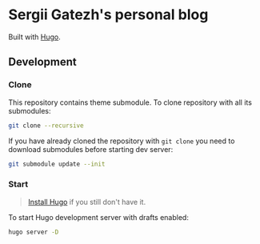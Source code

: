# Sergii Gatezh's personal blog

Built with [Hugo](https://gohugo.io/).


## Development

### Clone

This repository contains theme submodule. To clone repository with all its submodules:

```sh
git clone --recursive
```

If you have already cloned the repository with `git clone` you need to download submodules before starting dev server:

```sh
git submodule update --init
```

### Start

>[Install Hugo](https://gohugo.io/getting-started/installing/) if you still don't have it.

To start Hugo development server with drafts enabled:

```sh
hugo server -D
```
